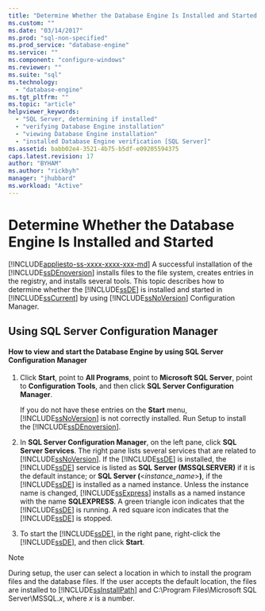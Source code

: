 ```yaml
---
title: "Determine Whether the Database Engine Is Installed and Started | Microsoft Docs"
ms.custom: ""
ms.date: "03/14/2017"
ms.prod: "sql-non-specified"
ms.prod_service: "database-engine"
ms.service: ""
ms.component: "configure-windows"
ms.reviewer: ""
ms.suite: "sql"
ms.technology: 
  - "database-engine"
ms.tgt_pltfrm: ""
ms.topic: "article"
helpviewer_keywords: 
  - "SQL Server, determining if installed"
  - "verifying Database Engine installation"
  - "viewing Database Engine installation"
  - "installed Database Engine verification [SQL Server]"
ms.assetid: babb02e4-3521-4b75-b5df-e09205594375
caps.latest.revision: 17
author: "BYHAM"
ms.author: "rickbyh"
manager: "jhubbard"
ms.workload: "Active"
---
```

# Determine Whether the Database Engine Is Installed and Started
[!INCLUDE[appliesto-ss-xxxx-xxxx-xxx-md](../../includes/appliesto-ss-xxxx-xxxx-xxx-md.md)]
  A successful installation of the [!INCLUDE[ssDEnoversion](../../includes/ssdenoversion-md.md)] installs files to the file system, creates entries in the registry, and installs several tools. This topic describes how to determine whether the [!INCLUDE[ssDE](../../includes/ssde-md.md)] is installed and started in [!INCLUDE[ssCurrent](../../includes/sscurrent-md.md)] by using [!INCLUDE[ssNoVersion](../../includes/ssnoversion-md.md)] Configuration Manager.  
  
##  <a name="SSMSProcedure"></a> Using SQL Server Configuration Manager  
  
#### How to view and start the Database Engine by using SQL Server Configuration Manager  
  
1.  Click **Start**, point to **All Programs**, point to **Microsoft SQL Server**, point to **Configuration Tools**, and then click **SQL Server Configuration Manager**.  
  
     If you do not have these entries on the **Start** menu, [!INCLUDE[ssNoVersion](../../includes/ssnoversion-md.md)] is not correctly installed. Run Setup to install the [!INCLUDE[ssDEnoversion](../../includes/ssdenoversion-md.md)].  
  
2.  In **SQL Server Configuration Manager**, on the left pane, click **SQL Server Services**. The right pane lists several services that are related to [!INCLUDE[ssNoVersion](../../includes/ssnoversion-md.md)]. If the [!INCLUDE[ssDE](../../includes/ssde-md.md)] is installed, the [!INCLUDE[ssDE](../../includes/ssde-md.md)] service is listed as **SQL Server (MSSQLSERVER)** if it is the default instance; or **SQL Server (**\<*instance_name*>**)**, if the [!INCLUDE[ssDE](../../includes/ssde-md.md)] is installed as a named instance. Unless the instance name is changed, [!INCLUDE[ssExpress](../../includes/ssexpress-md.md)] installs as a named instance with the name **SQLEXPRESS**. A green triangle icon indicates that the [!INCLUDE[ssDE](../../includes/ssde-md.md)] is running. A red square icon indicates that the [!INCLUDE[ssDE](../../includes/ssde-md.md)] is stopped.  
  
3.  To start the [!INCLUDE[ssDE](../../includes/ssde-md.md)], in the right pane, right-click the [!INCLUDE[ssDE](../../includes/ssde-md.md)], and then click **Start**.  
  
> [!NOTE]  
>  During setup, the user can select a location in which to install the program files and the database files. If the user accepts the default location, the files are installed to [!INCLUDE[ssInstallPath](../../includes/ssinstallpath-md.md)] and C:\Program Files\Microsoft SQL Server\MSSQL.*x*, where *x* is a number.  
  
  
